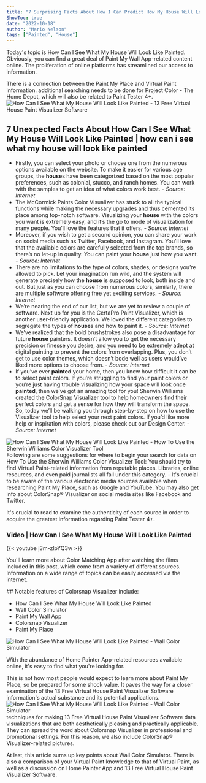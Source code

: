 ```yaml
---
title: "7 Surprising Facts About How I Can Predict How My House Will Look After Painting"
ShowToc: true 
date: "2022-10-18"
author: "Mario Nelson" 
tags: ["Painted", "House"]
---
```


	
Today's topic is How Can I See What My House Will Look Like Painted. Obviously, you can find a great deal of Paint My Wall App-related content online. The proliferation of online platforms has streamlined our access to information.

There is a connection between the Paint My Place and Virtual Paint information. additional searching needs to be done for Project Color - The Home Depot, which will also be related to Paint Tester
            4+.
<img loading="lazy" src="http://sugartownpublishing.com/yahoo_site_admin/assets/images/Cathy_Dana.89183937_std.jpg" onerror="this.onerror=null;this.src='https://blogger.googleusercontent.com/img/a/AVvXsEhe7F7TRXHtjiKvHb5vS7DmnxvpHiDyoYyYvm1nHB3Qp2_w3BnM6A2eq4v7FYxCC9bfZt3a9vIMtAYEKUiaDQbHMg-ViyGmRIj39MLp0bGFfgfYw1Dc9q_H-T0wiTm3l0Uq42dETrN9eC8aGJ9_IORZsxST1AcLR7np1koOfcc7tnHa4S8Mwz_xD9d0=s16000';" alt="How Can I See What My House Will Look Like Painted - 13 Free Virtual House Paint Visualizer Software" >

## 7 Unexpected Facts About How Can I See What My House Will Look Like Painted | how can i see what my house will look like painted
-   Firstly, you can select your photo or choose one from the numerous options available on the website. To make it easier for various age groups, the **house**s have been categorized based on the most popular preferences, such as colonial, stucco, and ranch homes. You can work with the samples to get an idea of what colors work best. - <cite>Source: Internet</cite>
-   The McCormick Paints Color Visualizer has stuck to all the typical functions while making the necessary upgrades and thus cemented its place among top-notch software. Visualizing your **house** with the colors you want is extremely easy, and it’s the go to mode of visualization for many people. You’ll love the features that it offers. - <cite>Source: Internet</cite>
-   Moreover, if you wish to get a second opinion, you can share your work on social media such as Twitter, Facebook, and Instagram. You’ll love that the available colors are carefully selected from the top brands, so there’s no let-up in quality. You can paint your **house** just how you want. - <cite>Source: Internet</cite>
-   There are no limitations to the type of colors, shades, or designs you’re allowed to pick. Let your imagination run wild, and the system will generate precisely how the **house** is supposed to look, both inside and out. But just as you can choose from numerous colors, similarly, there are multiple software offering free yet exciting services. - <cite>Source: Internet</cite>
-   We’re nearing the end of our list, but we are yet to review a couple of software. Next up for you is the CertaPro Paint Visualizer, which is another user-friendly application. We loved the different categories to segregate the types of **house**s and how to paint it. - <cite>Source: Internet</cite>
-   We’ve realized that the bold brushstrokes also pose a disadvantage for future **house** painters. It doesn’t allow you to get the necessary precision or finesse you desire, and you need to be extremely adept at digital painting to prevent the colors from overlapping. Plus, you don’t get to use color themes, which doesn’t bode well as users would’ve liked more options to choose from. - <cite>Source: Internet</cite>
-   If you’ve ever **painted** your home, then you know how difficult it can be to select paint colors. If you’re struggling to find your paint colors or you’re just having trouble visualizing how your space will look once **painted**, then we’ve got an amazing tool for you! Sherwin Williams created the ColorSnap Visualizer tool to help homeowners find their perfect colors and get a sense for how they will transform the space. So, today we’ll be walking you through step-by-step on how to use the Visualizer tool to help select your next paint colors. If you’d like more help or inspiration with colors, please check out our Design Center. - <cite>Source: Internet</cite>


<img loading="lazy" src="http://sugartownpublishing.com/yahoo_site_admin/assets/images/C-Coleman-final-cover_sm.114120810_std.jpg" onerror="this.onerror=null;this.src='https://blogger.googleusercontent.com/img/a/AVvXsEhe7F7TRXHtjiKvHb5vS7DmnxvpHiDyoYyYvm1nHB3Qp2_w3BnM6A2eq4v7FYxCC9bfZt3a9vIMtAYEKUiaDQbHMg-ViyGmRIj39MLp0bGFfgfYw1Dc9q_H-T0wiTm3l0Uq42dETrN9eC8aGJ9_IORZsxST1AcLR7np1koOfcc7tnHa4S8Mwz_xD9d0=s16000';" alt="How Can I See What My House Will Look Like Painted - How To Use the Sherwin Williams Color Visualizer Tool" >
Following are some suggestions for where to begin your search for data on How To Use the Sherwin Williams Color Visualizer Tool:
You should try to find Virtual Paint-related information from reputable places. Libraries, online resources, and even paid journalists all fall under this category.
- It's crucial to be aware of the various electronic media sources available when researching Paint My Place, such as Google and YouTube. You may also get info about ColorSnap® Visualizer on social media sites like Facebook and Twitter.

It's crucial to read to examine the authenticity of each source in order to acquire the greatest information regarding Paint Tester
            4+.

### Video | How Can I See What My House Will Look Like Painted
{{< youtube j3m-zlpYQ3w >}} 

You'll learn more about Color Matching App after watching the films included in this post, which come from a variety of different sources. Information on a wide range of topics can be easily accessed via the internet.
<script async="async" data-cfasync="false" src="//normallydemandedalter.com/fe63df3c5408708b15d8dc3d9b206b31/invoke.js"></script>
<div id="container-fe63df3c5408708b15d8dc3d9b206b31"></div>
## Notable features of Colorsnap Visualizer include:

- How Can I See What My House Will Look Like Painted
- Wall Color Simulator
- Paint My Wall App
- Colorsnap Visualizer
- Paint My Place

 <img loading="lazy" src="https://topdreamer.com/wp-content/uploads/2013/04/castle-house-634x951.jpg" onerror="this.onerror=null;this.src='https://blogger.googleusercontent.com/img/a/AVvXsEhe7F7TRXHtjiKvHb5vS7DmnxvpHiDyoYyYvm1nHB3Qp2_w3BnM6A2eq4v7FYxCC9bfZt3a9vIMtAYEKUiaDQbHMg-ViyGmRIj39MLp0bGFfgfYw1Dc9q_H-T0wiTm3l0Uq42dETrN9eC8aGJ9_IORZsxST1AcLR7np1koOfcc7tnHa4S8Mwz_xD9d0=s16000';" alt="How Can I See What My House Will Look Like Painted - Wall Color Simulator" >

With the abundance of Home Painter App-related resources available online, it's easy to find what you're looking for.

This is not how most people would expect to learn more about Paint My Place, so be prepared for some shock value. It paves the way for a closer examination of the 13 Free Virtual House Paint Visualizer Software information's actual substance and its potential applications.
<img loading="lazy" src="http://shamrockroseaussies.com/yahoo_site_admin/assets/images/DSC_0206.137214844_std.JPG" onerror="this.onerror=null;this.src='https://blogger.googleusercontent.com/img/a/AVvXsEhe7F7TRXHtjiKvHb5vS7DmnxvpHiDyoYyYvm1nHB3Qp2_w3BnM6A2eq4v7FYxCC9bfZt3a9vIMtAYEKUiaDQbHMg-ViyGmRIj39MLp0bGFfgfYw1Dc9q_H-T0wiTm3l0Uq42dETrN9eC8aGJ9_IORZsxST1AcLR7np1koOfcc7tnHa4S8Mwz_xD9d0=s16000';" alt="How Can I See What My House Will Look Like Painted - Wall Color Simulator" >
techniques for making 13 Free Virtual House Paint Visualizer Software data visualizations that are both aesthetically pleasing and practically applicable. They can spread the word about Colorsnap Visualizer in professional and promotional settings. For this reason, we also include ColorSnap® Visualizer-related pictures.

At last, this article sums up key points about Wall Color Simulator. There is also a comparison of your Virtual Paint knowledge to that of Virtual Paint, as well as a discussion on Home Painter App and 13 Free Virtual House Paint Visualizer Software.
	
	

